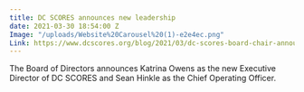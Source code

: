```yaml
---
title: DC SCORES announces new leadership
date: 2021-03-30 18:54:00 Z
Image: "/uploads/Website%20Carousel%20(1)-e2e4ec.png"
Link: https://www.dcscores.org/blog/2021/03/dc-scores-board-chair-announces-new-executive-director-and-chief-operating-officer
---
```


The Board of Directors announces Katrina Owens as the new Executive Director of DC SCORES and Sean Hinkle as the Chief Operating Officer.